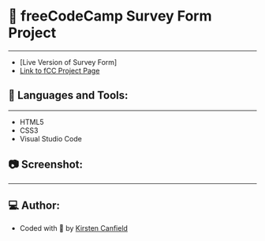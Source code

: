 # :notebook: freeCodeCamp Survey Form Project
------
+ [Live Version of Survey Form]
+ [Link to fCC Project Page](https://www.freecodecamp.org/learn/2022/responsive-web-design/build-a-survey-form-project/build-a-survey-form)

## :wrench: Languages and Tools:
------
+ HTML5
+ CSS3
+ Visual Studio Code

## :camera: Screenshot:
------

## :computer: Author:
+ Coded with :blue_heart: by [Kirsten Canfield](htts://github.com/ChillHumanoid)
